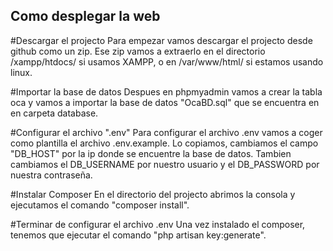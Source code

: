 
## Como desplegar la web
#Descargar el projecto
Para empezar vamos descargar el projecto desde github como un zip. Ese zip vamos a extraerlo en el directorio /xampp/htdocs/ si usamos XAMPP, o en /var/www/html/ si estamos usando linux.

#Importar la base de datos
Despues en phpmyadmin vamos a crear la tabla oca y vamos a importar la base de datos "OcaBD.sql" que se encuentra en en carpeta database.

#Configurar el archivo ".env"
Para configurar el archivo .env vamos a coger como plantilla el archivo .env.example. Lo copiamos, cambiamos el campo "DB_HOST" por la ip donde se encuentre la base de datos. Tambien cambiamos el DB_USERNAME por nuestro usuario y el DB_PASSWORD por nuestra contraseña.

#Instalar Composer
En el directorio del projecto abrimos la consola y ejecutamos el comando "composer install".

#Terminar de configurar el archivo .env
Una vez instalado el composer, tenemos que ejecutar el comando "php artisan key:generate".


